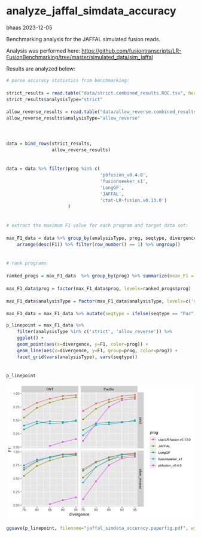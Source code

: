 analyze_jaffal_simdata_accuracy
================
bhaas
2023-12-05

Benchmarking analysis for the JAFFAL simulated fusion reads.

Analysis was performed here:
<https://github.com/fusiontranscripts/LR-FusionBenchmarking/tree/master/simulated_data/sim_jaffal>

Results are analyzed below:

``` r
# parse accuracy statistics from benchmarking:

strict_results = read.table("data/strict.combined_results.ROC.tsv", header=T, sep="\t", stringsAsFactors = F)
strict_results$analysisType="strict"

allow_reverse_results = read.table("data/allow_reverse.combined_results.ROC.tsv", header=T, sep="\t", stringsAsFactors = F)
allow_reverse_results$analysisType="allow_reverse"



data = bind_rows(strict_results,
                 allow_reverse_results)


data = data %>% filter(prog %in% c(
                                   'pbfusion_v0.4.0',
                                   'fusionseeker_s1',
                                   'LongGF',
                                   'JAFFAL',
                                   'ctat-LR-fusion.v0.13.0')
                       )


# extract the maximum F1 value for each program and target data set: 

max_F1_data = data %>% group_by(analysisType, prog, seqtype, divergence) %>% 
    arrange(desc(F1)) %>% filter(row_number() == 1) %>% ungroup()


# rank programs 

ranked_progs = max_F1_data  %>% group_by(prog) %>% summarize(mean_F1 = mean(F1)) %>% arrange(desc(mean_F1))

max_F1_data$prog = factor(max_F1_data$prog, levels=ranked_progs$prog)

max_F1_data$analysisType = factor(max_F1_data$analysisType, levels=c('strict', 'allow_reverse'))

max_F1_data = max_F1_data %>% mutate(seqtype = ifelse(seqtype == "Pac", "PacBio", seqtype))
```

``` r
p_linepoint = max_F1_data %>% 
    filter(analysisType %in% c('strict', 'allow_reverse')) %>%
    ggplot() + 
    geom_point(aes(x=divergence, y=F1, color=prog)) +
    geom_line(aes(x=divergence, y=F1, group=prog, color=prog)) +
    facet_grid(vars(analysisType), vars(seqtype))


p_linepoint
```

![](analyze_jaffal_simdata_accuracy_files/figure-gfm/unnamed-chunk-2-1.png)<!-- -->

``` r
ggsave(p_linepoint, filename="jaffal_simdata_accuracy.paperfig.pdf", width=8, height=7)
```
